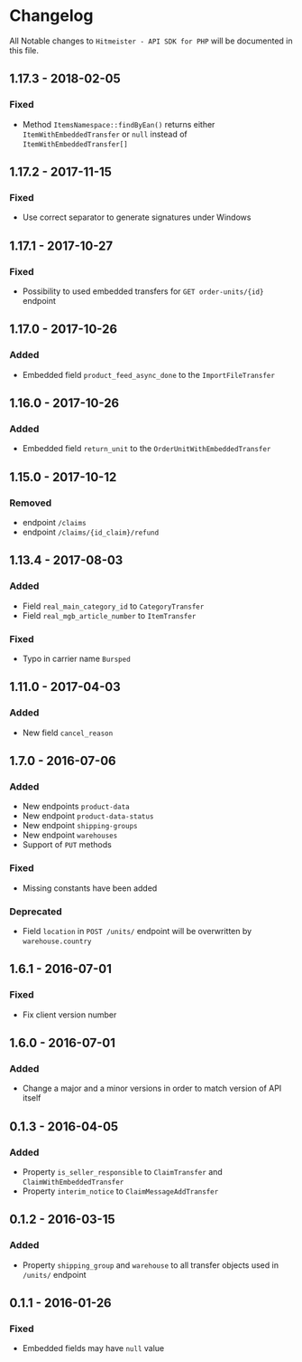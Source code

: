 # Changelog

All Notable changes to `Hitmeister - API SDK for PHP` will be documented in this file.

## 1.17.3 - 2018-02-05

### Fixed

- Method `ItemsNamespace::findByEan()` returns either `ItemWithEmbeddedTransfer` or `null` instead of `ItemWithEmbeddedTransfer[]`

## 1.17.2 - 2017-11-15

### Fixed

- Use correct separator to generate signatures under Windows

## 1.17.1 - 2017-10-27

### Fixed

- Possibility to used embedded transfers for `GET order-units/{id}` endpoint

## 1.17.0 - 2017-10-26

### Added

- Embedded field `product_feed_async_done` to the `ImportFileTransfer`

## 1.16.0 - 2017-10-26

### Added

- Embedded field `return_unit` to the `OrderUnitWithEmbeddedTransfer`

## 1.15.0 - 2017-10-12

### Removed

- endpoint `/claims`
- endpoint `/claims/{id_claim}/refund`

## 1.13.4 - 2017-08-03

### Added

- Field `real_main_category_id` to `CategoryTransfer`
- Field `real_mgb_article_number` to `ItemTransfer`

### Fixed

- Typo in carrier name `Bursped`

## 1.11.0 - 2017-04-03

### Added

- New field `cancel_reason`

## 1.7.0 - 2016-07-06

### Added
- New endpoints `product-data`
- New endpoint `product-data-status`
- New endpoint `shipping-groups`
- New endpoint `warehouses`
- Support of `PUT` methods

### Fixed
- Missing constants have been added

### Deprecated
- Field `location` in `POST /units/` endpoint will be overwritten by `warehouse.country`



## 1.6.1 - 2016-07-01

### Fixed
- Fix client version number

## 1.6.0 - 2016-07-01

### Added
- Change a major and a minor versions in order to match version of API itself

## 0.1.3 - 2016-04-05

### Added
- Property `is_seller_responsible` to `ClaimTransfer` and `ClaimWithEmbeddedTransfer`
- Property `interim_notice` to `ClaimMessageAddTransfer`

## 0.1.2 - 2016-03-15

### Added
- Property `shipping_group` and `warehouse` to all transfer objects used in `/units/` endpoint

## 0.1.1 - 2016-01-26

### Fixed
- Embedded fields may have `null` value
